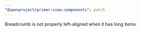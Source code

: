 ```yaml
---
"@openproject/primer-view-components": patch
---
```


Breadcrumb is not properly left-aligned when it has long items
